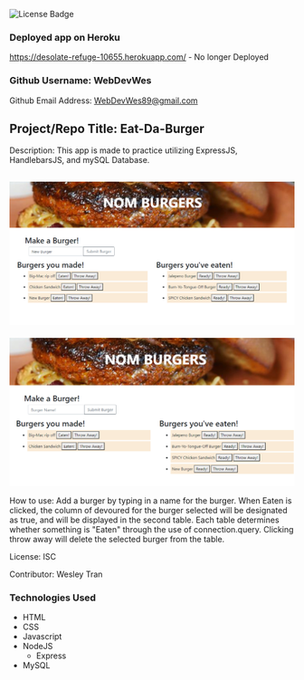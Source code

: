 
![License Badge](https://img.shields.io/badge/License-ISC-green.svg)

### Deployed app on Heroku

https://desolate-refuge-10655.herokuapp.com/ - No longer Deployed

### Github Username: WebDevWes

Github Email Address: WebDevWes89@gmail.com

## Project/Repo Title: Eat-Da-Burger

Description: This app is made to practice utilizing ExpressJS, HandlebarsJS, and mySQL Database. 

![Screenshot](/Screenshots/screenshot.png) 
---
![Screenshot](/Screenshots/screenshot2.png) 

How to use: Add a burger by typing in a name for the burger. When Eaten is clicked, the column of devoured for the burger selected will be designated as true, and will be displayed in the second table. Each table determines whether something is "Eaten" through the use of connection.query. Clicking throw away will delete the selected burger from the table.

License: ISC

Contributor: Wesley Tran

### Technologies Used

- HTML
- CSS
- Javascript
- NodeJS
  - Express
- MySQL
